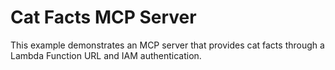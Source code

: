 # Cat Facts MCP Server

This example demonstrates an MCP server that provides cat facts through a Lambda Function URL and IAM authentication.

